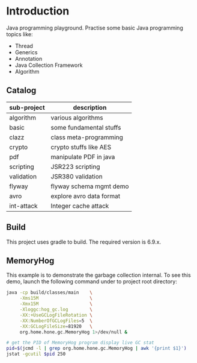 # Introduction
Java programming playground.
Practise some basic Java programming topics like:
- Thread
- Generics
- Annotation
- Java Collection Framework
- Algorithm

## Catalog

| sub-project         | description              |
|---------------------|--------------------------|
| algorithm           | various algorithms       |
| basic               | some fundamental stuffs  |
| clazz               | class meta-programming   |
| crypto              | crypto stuffs like AES   |
| pdf                 | manipulate PDF in java   |
| scripting           | JSR223 scripting         |
| validation          | JSR380 validation        |
| flyway              | flyway schema mgmt demo  |
| avro                | explore avro data format |
| int-attack          | Integer cache attack     |


## Build

This project uses gradle to build. The required version is 6.9.x.

## MemoryHog
This example is to demonstrate the garbage collection internal. To see
this demo, launch the following command under to project root directory:

~~~~bash
java -cp build/classes/main    \
     -Xms15M                   \
     -Xmx15M                   \
     -Xloggc:hog_gc.log        \
     -XX:+UseGCLogFileRotation \
     -XX:NumberOfGCLogFiles=5  \
     -XX:GCLogFileSize=81920   \
     org.home.hone.gc.MemoryHog 1>/dev/null &

# get the PID of MemoryHog program display live GC stat
pid=$(jcmd -l | grep org.home.hone.gc.MemoryHog | awk '{print $1}')
jstat -gcutil $pid 250
~~~~

